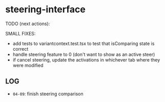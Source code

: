 # steering-interface
 
TODO (next actions): 

SMALL FIXES:
- add tests to variantcontext.test.tsx to test that isComparing state is correct
- handle steering feature to 0 (don't want to show as an active steer)
- if cancel steering, update the activations in whichever tab where they were modified

## LOG
- `04-09`: finish steering comparison